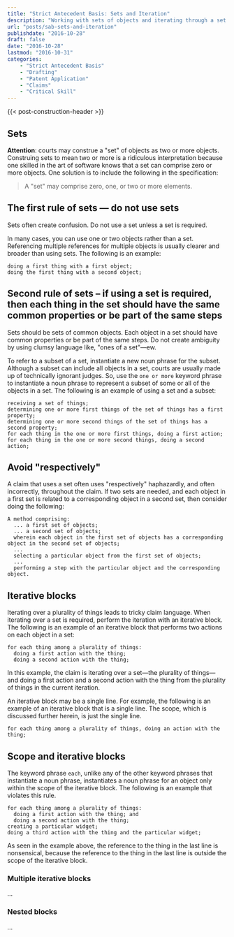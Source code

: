 ```yaml
---
title: "Strict Antecedent Basis: Sets and Iteration"
description: "Working with sets of objects and iterating through a set of objects."
url: "posts/sab-sets-and-iteration"
publishdate: "2016-10-28"
draft: false
date: "2016-10-28"
lastmod: "2016-10-31"
categories: 
    - "Strict Antecedent Basis"
    - "Drafting"
    - "Patent Application"
    - "Claims"
    - "Critical Skill"
---
```


{{< post-construction-header >}}

## Sets

__**Attention**__: courts may construe a "set" of objects as two or more objects. Construing sets to mean two or more is a ridiculous interpretation because one skilled in the art of software knows that a set can comprise zero or more objects. One solution is to include the following in the specification:

> A "set" may comprise zero, one, or two or more elements.

## The first rule of sets — do not use sets

Sets often create confusion. Do not use a set unless a set is required.

In many cases, you can use one or two objects rather than a set. Referencing multiple references for multiple objects is usually clearer and broader than using sets. The following is an example:

``` claim
doing a first thing with a first object;
doing the first thing with a second object;
```

## Second rule of sets – if using a set is required, then each thing in the set should have the same common properties or be part of the same steps

Sets should be sets of common objects. Each object in a set should have common properties or be part of the same steps. Do not create ambiguity by using clumsy language like, "ones of a set"—ew.

To refer to a subset of a set, instantiate a new noun phrase for the subset.  Although a subset can include all objects in a set, courts are usually made up of technically ignorant judges. So, use the `one or more` keyword phrase to instantiate a noun phrase to represent a subset of some or all of the objects in a set. The following is an example of using a set and a subset:

``` claim
receiving a set of things;
determining one or more first things of the set of things has a first property;
determining one or more second things of the set of things has a second property;
for each thing in the one or more first things, doing a first action;
for each thing in the one or more second things, doing a second action;
```

## Avoid "respectively"

A claim that uses a set often uses "respectively" haphazardly, and often incorrectly, throughout the claim. If two sets are needed, and each object in a first set is related to a corresponding object in a second set, then consider doing the following:

``` claims
A method comprising:
  ... a first set of objects;
  ... a second set of objects;
  wherein each object in the first set of objects has a corresponding object in the second set of objects;
  ...
  selecting a particular object from the first set of objects;
  ...
  performing a step with the particular object and the corresponding object.
```
 

## Iterative blocks

Iterating over a plurality of things leads to tricky claim language. When iterating over a set is required, perform the iteration with an iterative block. The following is an example of an iterative block that performs two actions on each object in a set:

``` claim
for each thing among a plurality of things:
  doing a first action with the thing;
  doing a second action with the thing;
```

In this example, the claim is iterating over a set—the plurality of things— and doing a first action and a second action with the thing from the plurality of things in the current iteration.

An iterative block may be a single line. For example, the following is an example of an iterative block that is a single line. The scope, which is discussed further herein, is just the single line.

``` claim
for each thing among a plurality of things, doing an action with the thing; 
```

## Scope and iterative blocks

The keyword phrase `each`, unlike any of the other keyword phrases that instantiate a noun phrase, instantiates a noun phrase for an object only within the scope of the iterative block.  The following is an example that violates this rule.

``` claim
for each thing among a plurality of things:
  doing a first action with the thing; and
  doing a second action with the thing;
creating a particular widget;
doing a third action with the thing and the particular widget;
```

As seen in the example above, the reference to the thing in the last line is nonsensical, because the reference to the thing in the last line is outside the scope of the iterative block.

### Multiple iterative blocks

...

### Nested blocks

...